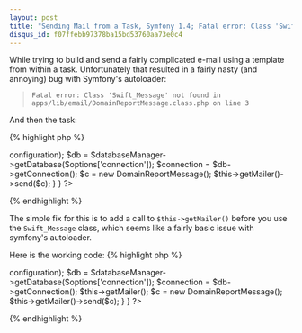```yaml
---
layout: post
title: "Sending Mail from a Task, Symfony 1.4; Fatal error: Class 'Swift_Message' not found"
disqus_id: f07ffebb97378ba15bd53760aa73e0c4
---
```


While trying to build and send a fairly complicated e-mail using a template
from within a task. Unfortunately that resulted in a fairly nasty (and
annoying) bug with Symfony's autoloader:

> `Fatal error: Class 'Swift_Message' not found in apps/lib/email/DomainReportMessage.class.php on line 3`

And then the task:

{% highlight php %}
<?php
class emailTestTask extends sfBaseTask {

    /* ... configure() - nothing special */

    protected function execute($arguments = array(),
                                   $options = array()) {

        // initialize the database connection
        $databaseManager = new sfDatabaseManager($this->configuration);
        $db = $databaseManager->getDatabase($options['connection']);
        $connection = $db->getConnection();


        $c = new DomainReportMessage();
        $this->getMailer()->send($c);
    }
}
?>
{% endhighlight %}

The simple fix for this is to add a call to `$this->getMailer()` before you use the `Swift_Message`
class, which seems like a fairly basic issue with symfony's autoloader.

Here is the working code:
{% highlight php %}
<?php
class emailTestTask extends sfBaseTask {

    /* ... configure() - nothing special */

    protected function execute($arguments = array(),
                                   $options = array()) {

        // initialize the database connection
        $databaseManager = new sfDatabaseManager($this->configuration);
        $db = $databaseManager->getDatabase($options['connection']);
        $connection = $db->getConnection();

        $this->getMailer();
        $c = new DomainReportMessage();
        $this->getMailer()->send($c);
    }
}
?>
{% endhighlight %}
